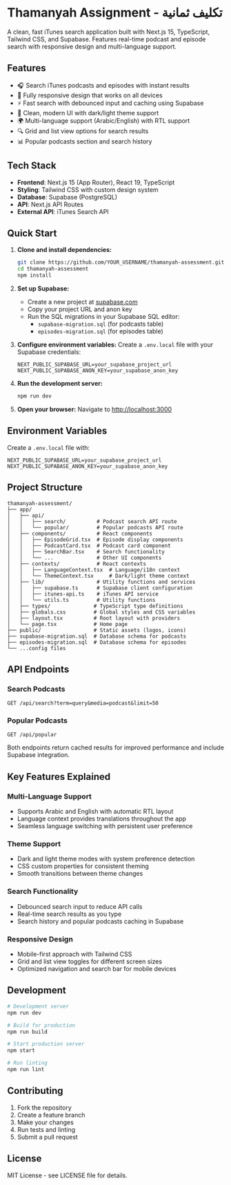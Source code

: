 # Thamanyah Assignment - تكليف ثمانية

A clean, fast iTunes search application built with Next.js 15, TypeScript, Tailwind CSS, and Supabase. Features real-time podcast and episode search with responsive design and multi-language support.

## Features

- 🎧 Search iTunes podcasts and episodes with instant results
- 📱 Fully responsive design that works on all devices
- ⚡ Fast search with debounced input and caching using Supabase
- 🎨 Clean, modern UI with dark/light theme support
- 🌍 Multi-language support (Arabic/English) with RTL support
- 🔍 Grid and list view options for search results
- 📊 Popular podcasts section and search history

## Tech Stack

- **Frontend**: Next.js 15 (App Router), React 19, TypeScript
- **Styling**: Tailwind CSS with custom design system
- **Database**: Supabase (PostgreSQL)
- **API**: Next.js API Routes
- **External API**: iTunes Search API

## Quick Start

1. **Clone and install dependencies:**
   ```bash
   git clone https://github.com/YOUR_USERNAME/thamanyah-assessment.git
   cd thamanyah-assessment
   npm install
   ```

2. **Set up Supabase:**
   - Create a new project at [supabase.com](https://supabase.com)
   - Copy your project URL and anon key
   - Run the SQL migrations in your Supabase SQL editor:
     - `supabase-migration.sql` (for podcasts table)
     - `episodes-migration.sql` (for episodes table)

3. **Configure environment variables:**
   Create a `.env.local` file with your Supabase credentials:
   ```env
   NEXT_PUBLIC_SUPABASE_URL=your_supabase_project_url
   NEXT_PUBLIC_SUPABASE_ANON_KEY=your_supabase_anon_key
   ```

4. **Run the development server:**
   ```bash
   npm run dev
   ```

5. **Open your browser:**
   Navigate to [http://localhost:3000](http://localhost:3000)

## Environment Variables

Create a `.env.local` file with:

```env
NEXT_PUBLIC_SUPABASE_URL=your_supabase_project_url
NEXT_PUBLIC_SUPABASE_ANON_KEY=your_supabase_anon_key
```

## Project Structure

```
thamanyah-assessment/
├── app/
│   ├── api/
│   │   ├── search/          # Podcast search API route
│   │   └── popular/         # Popular podcasts API route
│   ├── components/          # React components
│   │   ├── EpisodeGrid.tsx  # Episode display components
│   │   ├── PodcastCard.tsx  # Podcast card component
│   │   ├── SearchBar.tsx    # Search functionality
│   │   └── ...              # Other UI components
│   ├── contexts/            # React contexts
│   │   ├── LanguageContext.tsx  # Language/i18n context
│   │   └── ThemeContext.tsx     # Dark/light theme context
│   ├── lib/                 # Utility functions and services
│   │   ├── supabase.ts      # Supabase client configuration
│   │   ├── itunes-api.ts    # iTunes API service
│   │   └── utils.ts         # Utility functions
│   ├── types/              # TypeScript type definitions
│   ├── globals.css         # Global styles and CSS variables
│   ├── layout.tsx          # Root layout with providers
│   └── page.tsx            # Home page
├── public/                 # Static assets (logos, icons)
├── supabase-migration.sql  # Database schema for podcasts
├── episodes-migration.sql  # Database schema for episodes
└── ...config files
```

## API Endpoints

### Search Podcasts
```
GET /api/search?term=query&media=podcast&limit=50
```

### Popular Podcasts
```
GET /api/popular
```

Both endpoints return cached results for improved performance and include Supabase integration.

## Key Features Explained

### Multi-Language Support
- Supports Arabic and English with automatic RTL layout
- Language context provides translations throughout the app
- Seamless language switching with persistent user preference

### Theme Support
- Dark and light theme modes with system preference detection
- CSS custom properties for consistent theming
- Smooth transitions between theme changes

### Search Functionality
- Debounced search input to reduce API calls
- Real-time search results as you type
- Search history and popular podcasts caching in Supabase

### Responsive Design
- Mobile-first approach with Tailwind CSS
- Grid and list view toggles for different screen sizes
- Optimized navigation and search bar for mobile devices

## Development

```bash
# Development server
npm run dev

# Build for production
npm run build

# Start production server  
npm start

# Run linting
npm run lint
```

## Contributing

1. Fork the repository
2. Create a feature branch
3. Make your changes
4. Run tests and linting
5. Submit a pull request

## License

MIT License - see LICENSE file for details.